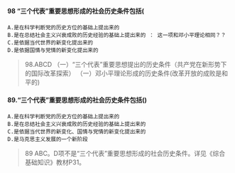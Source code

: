#### 98 “三个代表”重要思想形成的社会历史条件包括(
    A.是在科学判断党的历史方位的基础上提出来的
    B.是在总结社会主义兴衰成败的历史经验的基础上提出来的 ： 这一项和邓小平理论相同？？
    C.是依据当代世界的新变化提出来的
    D.是依据国情与党情的新变化提出来的
>   98.ABCD
（一）“三个代表”重要思想提出的历史条件（共产党在新形势下的国际改革探索）
（一）邓小平理论形成的历史条件(改革开放的成败是和平的)

#### 89.“三个代表”重要思想形成的社会历史条件包括()
    A.是在科学判断党的历史方位的基础上提出来的
    B.是在总结社会主义兴衰成败的历史经验的基础上提出来的
    C.是依据当代世界的新变化、国情与党情的新变化提出来的
    D.是马克思主义发展的一个新阶段
>   89 ABC。D项不是“三个代表”重要思想形成的社会历史条件。详见《综合基础知识》教材P31。



















